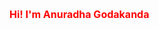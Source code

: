 <style>
 h1{
  font-size:16px;
  color:red;
  }
</style>
<h1>Hi! I'm Anuradha Godakanda</h1>

<!---
AnuradhaGP/AnuradhaGP is a ✨ special ✨ repository because its `README.md` (this file) appears on your GitHub profile.
You can click the Preview link to take a look at your changes.
--->
